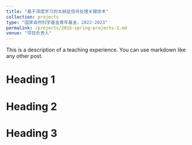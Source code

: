 ```yaml
---
title: "基于深度学习的太赫兹信号处理关键技术"
collection: projects
type: "国家自然科学基金青年基金，2022-2023"
permalink: /projects/2015-spring-projects-1.md
venue: "项目负责人"
---
```


This is a description of a teaching experience. You can use markdown like any other post.

Heading 1
======

Heading 2
======

Heading 3
======